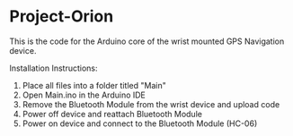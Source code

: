 # Project-Orion
This is the code for the Arduino core of the wrist mounted GPS Navigation device.


Installation Instructions:

1. Place all files into a folder titled "Main"
2. Open Main.ino in the Arduino IDE
3. Remove the Bluetooth Module from the wrist device and upload code
4. Power off device and reattach Bluetooth Module
5. Power on device and connect to the Bluetooth Module (HC-06)
